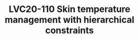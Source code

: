 ---
categories:
- lvc20
description: 'Due to the increasing complexity of SoCs, we''re now seeing lots of
  thermal sensors on the die to quickly detect hot spots and allow the OS to take
  steps to mitigate these events. The Linux thermal framework provides mechanisms
  such as inputs for better scheduling, frequency throttling, idle injection and turning
  on fans to prevent the silicon from getting damaged from overheating. This is also
  called as junction temperature management.<br /> <br /> The Linux thermal framework
  is also used for managing the skin temperature of a device - the temperature that
  users feel when they hold and use the device. However, this skin temperature management
  involves manual characterisation of performance states for devices such as CPU and
  GPU to the its effect on the skin temperature of the device.<br /> <br /> So the
  framework is doing two distinct tasks: preventing silicon damage and preventing
  skin burns for users by capping the power of a device. We feel these tasks should
  be handled by different frameworks.<br /> <br /> We''re currently experimenting
  the kernel''s energy model to dynamically build a hierarchy of power constraints
  and allow the platform integrator to set limits for each power domain using the
  powercap framework. This will allow the kernel to manage the power consumption (and
  hence dissipation) budget of the various devices on the Soc more autonomously, leading
  to better performance at a given power budget instead of overcoming the primary
  goal of the thermal framework which is mitigate at the limits.<br /> <br /> Attendees
  are expected to know a little bit about how the current thermal framework works,
  but don''t need to know all the technical details. We will cover the conceptual
  differences between the current and proposed models as an introduction in the talk.<br
  />'
image: /assets/images/featured-images/lvc20/LVC20-110.png
session_id: LVC20-110
session_room: '[Track 2] Linux/Android'
session_slot:
  end_time: 2020-09-22 13:50
  start_time: 2020-09-22 13:25
session_speakers:
- speaker_bio: Daniel worked in 1998 in the Space Industry and Air traffic management
    for distributed system project in life safety constraints. He acquired for this
    project a system programming expertise. &lt;br /&gt; &lt;br /&gt; He joined IBM
    in 2004 and since this date he does kernel hacking and pushed upstream the resource
    virtualization with the namespaces. He is the author and maintainer of the Linux
    Container (LXC).&lt;br /&gt; &lt;br /&gt; In 2012, he joined Linaro to work in
    the power management team. Deeply involved in the power management improvements
    for the different members of Linaro, he continues to contribute and maintain some
    parts of the Linux kernel.
  speaker_company: Linaro
  speaker_image: http://avatars.sched.co/8/5c/829128/avatar.jpg.320x320px.jpg?0c8
  speaker_name: Daniel Lezcano
  speaker_position: Linaro - Senior Engineer - Power specialist
  speaker_role: speaker
- speaker_bio: Amit works at Linaro and has been found dabbling in the upstream Linux
    community in the areas of power and thermal management. He was once found lost
    in the friendly Zephyr RTOS community for a bit.&lt;br&gt;&lt;br&gt;In the last
    decade, he’s led the Power Management working group at Linaro, helped lead the
    96boards.org effort to bring powerful developer boards at low-cost to the software
    community and helped several SoC vendors to work with the upstream community and
    help themselves along the way.&lt;br&gt;&lt;br&gt;His main hobby these days is
    to learn to grow food.
  speaker_company: Linaro
  speaker_image: http://avatars.sched.co/d/0c/7249850/avatar.jpg.320x320px.jpg?f89
  speaker_name: Amit Kucheria
  speaker_position: Sr. Engineer, Qualcomm Landing Team
  speaker_role: speaker
session_track: Power Management
tag: session
tags: Power Management
title: LVC20-110 Skin temperature management with hierarchical constraints
---